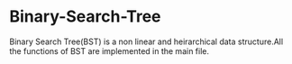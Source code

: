 # Binary-Search-Tree

Binary Search Tree(BST) is a non linear and heirarchical data structure.All the functions of BST are implemented in the main file.
